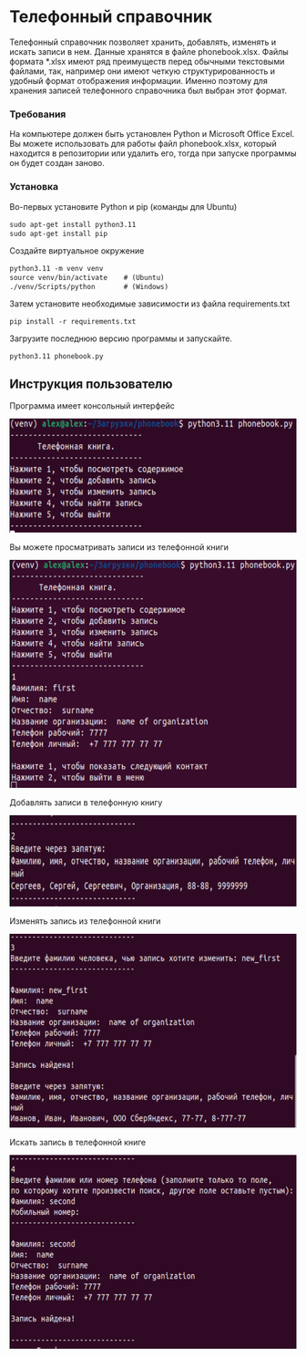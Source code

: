 # Телефонный справочник

Телефонный справочник позволяет хранить, добавлять, изменять и искать записи в нем. 
Данные хранятся в файле phonebook.xlsx. Файлы формата *.xlsx имеют ряд преимуществ 
перед обычными текстовыми файлами, так, например они имеют четкую структурированность
и удобный формат отображения информации. Именно поэтому для хранения записей 
телефонного справочника был выбран этот формат.
### Требования

На компьютере должен быть установлен Python и Microsoft Office Excel.
Вы можете использовать для работы файл phonebook.xlsx, который находится в репозитории
или удалить его, тогда при запуске программы он будет создан заново.


### Установка

Во-первых установите Python и pip (команды для Ubuntu)

```
sudo apt-get install python3.11
sudo apt-get install pip
```
Создайте виртуальное окружение
```
python3.11 -m venv venv
source venv/bin/activate    # (Ubuntu)
./venv/Scripts/python       # (Windows)
```

Затем установите необходимые зависимости из файла requirements.txt

```
pip install -r requirements.txt
```
Загрузите последнюю версию программы и запускайте.
```
python3.11 phonebook.py
```

## Инструкция пользователю

Программа имеет консольный интерфейс
<p align="center">
<img  src="media/1.png" height="200" width="600"/>
</p>

Вы можете просматривать записи из телефонной книги
<p align="center">
<img  src="media/2.png" height="400" width="600"/>
</p>

Добавлять записи в телефонную книгу
<p align="center">
<img  src="media/5.png" height="160" width="600"/>
</p>

Изменять запись из телефонной книги
<p align="center">
<img  src="media/3.png" height="340" width="600"/>
</p>

Искать запись в телефонной книге
<p align="center">
<img  src="media/4.png" height="340" width="600"/>
</p>